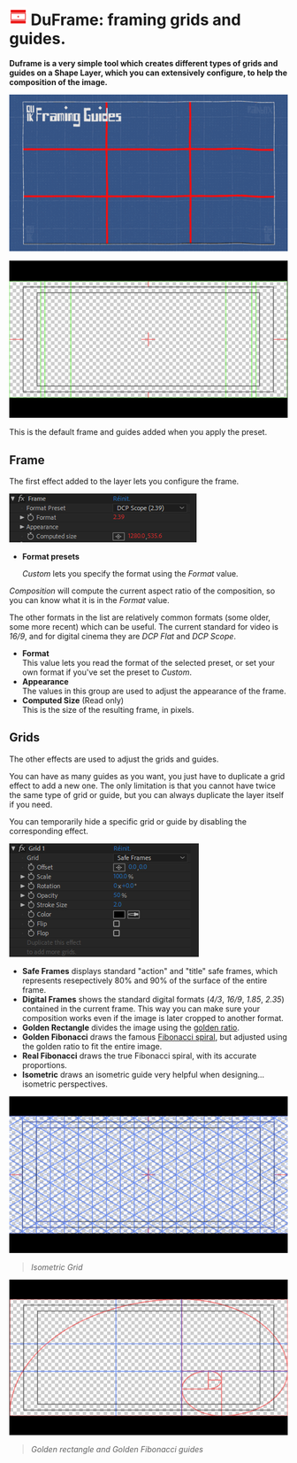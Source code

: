 # ![DuFrame Icon](img/duik-icons/frameguide-icon-r.png) **DuFrame**: framing grids and guides.

**Duframe is a very simple tool which creates different types of grids and guides on a Shape Layer, which you can extensively configure, to help the composition of the image.**

![DuFrame GIF](img/examples/frame.gif)

![Frame Effect](img/duik-screenshots/S-Camera/defaultFrameGuide.PNG)

This is the default frame and guides added when you apply the preset.

## Frame

The first effect added to the layer lets you configure the frame.

![Frame Effect](img/duik-screenshots/S-Camera/frameFX.PNG)

* **Format presets**  

  *Custom* lets you specify the format using the _Format_ value.  

 *Composition* will compute the current aspect ratio of the composition, so you can know what it is in the _Format_ value.

 The other formats in the list are relatively common formats (some older, some more recent) which can be useful. The current standard for video is *16/9*, and for digital cinema they are *DCP Flat* and *DCP Scope*.

* **Format**  
This value lets you read the format of the selected preset, or set your own format if you've set the preset to *Custom*.
* **Appearance**  
The values in this group are used to adjust the appearance of the frame.
* **Computed Size** (Read only)  
This is the size of the resulting frame, in pixels.

## Grids

The other effects are used to adjust the grids and guides.

You can have as many guides as you want, you just have to duplicate a grid effect to add a new one. The only limitation is that you cannot have twice the same type of grid or guide, but you can always duplicate the layer itself if you need.

You can temporarily hide a specific grid or guide by disabling the corresponding effect.

![Frame Effect](img/duik-screenshots/S-Camera/gridFX.PNG)

* **Safe Frames** displays standard "action" and "title" safe frames, which represents resepectively 80% and 90% of the surface of the entire frame.
* **Digital Frames** shows the standard digital formats (*4/3*, *16/9*, *1.85*, *2.35*) contained in the current frame. This way you can make sure your composition works even if the image is later cropped to another format.
* **Golden Rectangle** divides the image using the [golden ratio](https://en.wikipedia.org/wiki/Golden_ratio).
* **Golden Fibonacci** draws the famous [Fibonacci spiral](https://en.wikipedia.org/wiki/Fibonacci_number), but adjusted using the golden ratio to fit the entire image.
* **Real Fibonacci** draws the true Fibonacci spiral, with its accurate proportions.
* **Isometric** draws an isometric guide very helpful when designing... isometric perspectives.

![](img/duik-screenshots/S-Camera/isometricGrid.PNG)  
> *Isometric Grid*

![](img/duik-screenshots/S-Camera/goldenRectangle.PNG)
> *Golden rectangle and Golden Fibonacci guides*